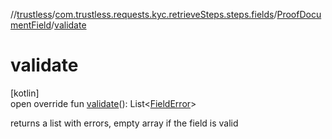 //[trustless](../../../index.md)/[com.trustless.requests.kyc.retrieveSteps.steps.fields](../index.md)/[ProofDocumentField](index.md)/[validate](validate.md)

# validate

[kotlin]\
open override fun [validate](validate.md)(): List&lt;[FieldError](../-field-error/index.md)&gt;

returns a list with errors, empty array if the field is valid
